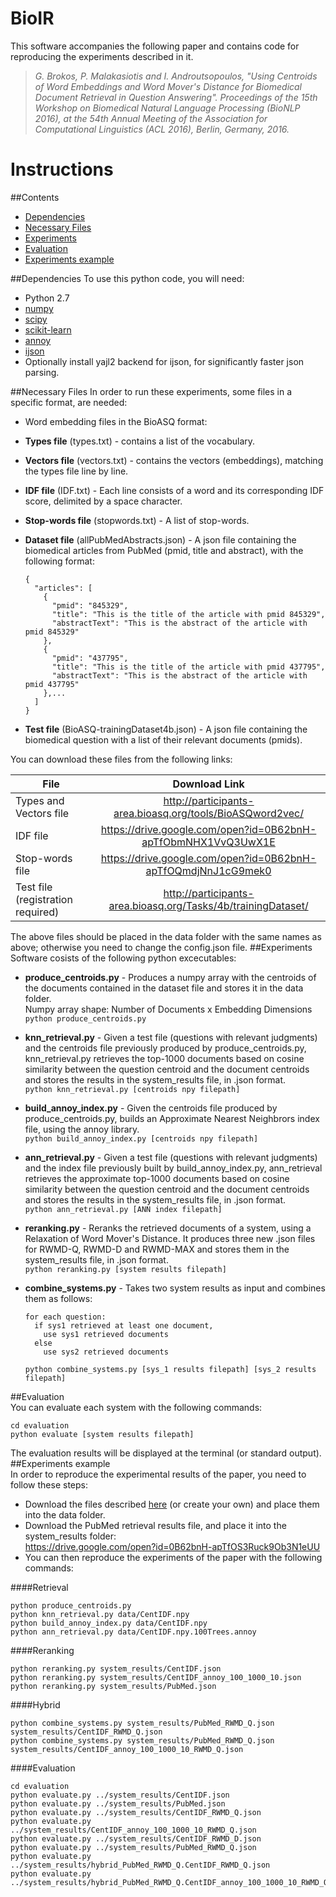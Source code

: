 # BioIR
This software accompanies the following paper and contains code for reproducing the experiments described in it.
>*G. Brokos, P. Malakasiotis and I. Androutsopoulos, "Using Centroids of Word Embeddings and Word Mover's Distance for Biomedical Document Retrieval in Question Answering". Proceedings of the 15th Workshop on Biomedical Natural Language Processing (BioNLP 2016), at the 54th Annual Meeting of the Association for Computational Linguistics (ACL 2016), Berlin, Germany, 2016.*



# Instructions
##Contents
* [Dependencies](https://github.com/nlpaueb/BioIR#dependencies)
* [Necessary Files](https://github.com/nlpaueb/BioIR#necessary-files)
* [Experiments](https://github.com/nlpaueb/BioIR#experiments)
* [Evaluation](https://github.com/nlpaueb/BioIR#evaluation)
* [Experiments example](https://github.com/nlpaueb/BioIR#experiments-example)  

##Dependencies
To use this python code, you will need:
* Python 2.7
* [numpy](http://www.numpy.org/)
* [scipy](http://www.scipy.org/)
* [scikit-learn](http://scikit-learn.org/stable/index.html)
* [annoy](https://pypi.python.org/pypi/annoy)
* [ijson](https://pypi.python.org/pypi/ijson)  
 * Optionally install yajl2 backend for ijson, for significantly faster json parsing.  

##Necessary Files
In order to run these experiments, some files in a specific format, are needed:
* Word embedding files in the BioASQ format:
 * **Types file** (types.txt)  -  contains a list of the vocabulary.
 * **Vectors file** (vectors.txt)  -  contains the vectors (embeddings), matching the types file line by line.  
* **IDF file** (IDF.txt)  -  Each line consists of a word and its corresponding IDF score, delimited by a space character.  
* **Stop-words file** (stopwords.txt)  -  A list of stop-words.  
* **Dataset file**  (allPubMedAbstracts.json)  -  A json file containing the biomedical articles from PubMed (pmid, title and abstract), with the following format:

    ```
    {  
      "articles": [  
        {
          "pmid": "845329",  
          "title": "This is the title of the article with pmid 845329",  
          "abstractText": "This is the abstract of the article with pmid 845329"  
        },
        {
          "pmid": "437795",  
          "title": "This is the title of the article with pmid 437795",  
          "abstractText": "This is the abstract of the article with pmid 437795"
        },...
      ]
    }
    ```
* **Test file**  (BioASQ-trainingDataset4b.json)  -  A json file containing the biomedical question with a list of their relevant documents (pmids).  
  
You can download these files from the following links:  

| File          | Download Link |
| ------------- |:-------------:|
| Types and Vectors file | http://participants-area.bioasq.org/tools/BioASQword2vec/ |
| IDF file      |https://drive.google.com/open?id=0B62bnH-apTfObmNHX1VvQ3UwX1E|
|Stop-words file|https://drive.google.com/open?id=0B62bnH-apTfOQmdjNnJ1cG9mek0|
|Test file (registration required)      |http://participants-area.bioasq.org/Tasks/4b/trainingDataset/|
The above files should be placed in the data folder with the same names as above; otherwise you need to change the config.json file. 
##Experiments
Software cosists of the following python excecutables:
* **produce_centroids.py**  -  Produces a numpy array with the centroids of the documents contained in the dataset file and stores it in the data folder.  
Numpy array shape: Number of Documents x Embedding Dimensions  
```python produce_centroids.py```
* **knn_retrieval.py**  -  Given a test file (questions with relevant judgments) and the centroids file previously produced by produce_centroids.py, knn_retrieval.py retrieves the top-1000 documents based on cosine similarity between the question centroid and the document centroids and stores the results in the system_results file, in .json format.  
```python knn_retrieval.py [centroids npy filepath]```  
* **build_annoy_index.py**  -  Given the centroids file produced by produce_centroids.py, builds an Approximate Nearest Neighbrors index file, using the annoy library.  
```python build_annoy_index.py [centroids npy filepath]```  
* **ann_retrieval.py**  -  Given a test file (questions with relevant judgments) and the index file previously built by build_annoy_index.py, ann_retrieval retrieves the approximate top-1000 documents based on cosine similarity between the question centroid and the document centroids and stores the results in the system_results file, in .json format.  
```python ann_retrieval.py [ANN index filepath]```  
* **reranking.py**  -  Reranks the retrieved documents of a system, using a Relaxation of Word Mover's Distance. It produces three new  .json files for RWMD-Q, RWMD-D and RWMD-MAX and stores them in the system_results file, in .json format.  
```python reranking.py [system results filepath]```  
* **combine_systems.py**  - Takes two system results as input and combines them as follows:  

    ```
    for each question:
      if sys1 retrieved at least one document,
        use sys1 retrieved documents
      else
        use sys2 retrieved documents
    ```  
    ```python combine_systems.py [sys_1 results filepath] [sys_2 results filepath]```  

##Evaluation  
You can evaluate each system with the following commands:
```
cd evaluation
python evaluate [system results filepath]
```
The evaluation results will be displayed at the terminal (or standard output).
##Experiments example   
In order to reproduce the experimental results of the paper, you need to follow these steps:
* Download the files described [here](https://github.com/nlpaueb/BioIR#necessary-files) (or create your own) and place them into the data folder.  
* Download the PubMed retrieval results file, and place it into the system_results folder:  
  https://drive.google.com/open?id=0B62bnH-apTfOS3Ruck9Ob3N1eUU  
* You can then reproduce the experiments of the paper with the following commands:  

####Retrieval
```
python produce_centroids.py 
python knn_retrieval.py data/CentIDF.npy
python build_annoy_index.py data/CentIDF.npy
python ann_retrieval.py data/CentIDF.npy.100Trees.annoy
```
####Reranking
```
python reranking.py system_results/CentIDF.json  
python reranking.py system_results/CentIDF_annoy_100_1000_10.json
python reranking.py system_results/PubMed.json  
```
####Hybrid
```
python combine_systems.py system_results/PubMed_RWMD_Q.json system_results/CentIDF_RWMD_Q.json
python combine_systems.py system_results/PubMed_RWMD_Q.json system_results/CentIDF_annoy_100_1000_10_RWMD_Q.json
```
####Evaluation
```
cd evaluation
python evaluate.py ../system_results/CentIDF.json
python evaluate.py ../system_results/PubMed.json  
python evaluate.py ../system_results/CentIDF_RWMD_Q.json
python evaluate.py ../system_results/CentIDF_annoy_100_1000_10_RWMD_Q.json
python evaluate.py ../system_results/CentIDF_RWMD_D.json
python evaluate.py ../system_results/PubMed_RWMD_Q.json
python evaluate.py ../system_results/hybrid_PubMed_RWMD_Q.CentIDF_RWMD_Q.json
python evaluate.py ../system_results/hybrid_PubMed_RWMD_Q.CentIDF_annoy_100_1000_10_RWMD_Q.json
```
